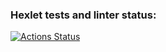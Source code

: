 ### Hexlet tests and linter status:
[![Actions Status](https://github.com/Abra19/ansible-deploy-project-76/actions/workflows/hexlet-check.yml/badge.svg)](https://github.com/Abra19/ansible-deploy-project-76/actions)